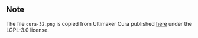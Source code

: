 ## Note

The file `cura-32.png` is copied from Ultimaker Cura published
[here](https://github.com/Ultimaker/Cura) 
under the LGPL-3.0 license.
